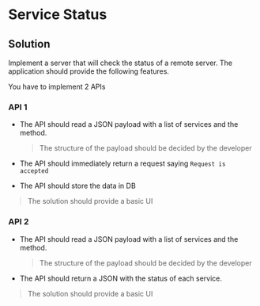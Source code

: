 # Service Status

 ## Solution

Implement a server that will check the status of a remote server. The application should provide the following features.

You have to implement 2 APIs

### API 1
  * The API should read a JSON payload with a list of services and the method.
    >The structure of the payload should be decided by the developer
    

  * The API should immediately return a request saying `Request is accepted` 
  * The API should store the data in DB
  
  > The solution should provide a basic UI
  
### API 2
  * The API should read a JSON payload with a list of services and the method.
    >The structure of the payload should be decided by the developer
    
  * The API should return a JSON with the status of each service.
  
  > The solution should provide a basic UI
  


 